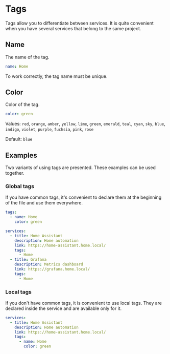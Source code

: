 # Tags <in-version value="0.10.0" />

<preview-image name="reference/tags" />

Tags allow you to differentiate between services. It is quite convenient when you have several services that belong to the same project.

## Name

The name of the tag.

```yaml
name: Home
```

To work correctly, the tag name must be unique.

## Color

Color of the tag.

```yaml
color: green
```

Values: `red`, `orange`, `amber`, `yellow`, `lime`, `green`, `emerald`, `teal`, `cyan`, `sky`, `blue`, `indigo`, `violet`, `purple`, `fuchsia`, `pink`, `rose`

Default: `blue`

## Examples

Two variants of using tags are presented. These examples can be used together.

### Global tags

If you have common tags, it's convenient to declare them at the beginning of the file and use them everywhere.

```yaml
tags:
  - name: Home
    color: green

services:
  - title: Home Assistant
    description: Home automation
    link: https://home-assistant.home.local/
    tags:
      - Home
  - title: Grafana
    description: Metrics dashboard
    link: https://grafana.home.local/
    tags:
      - Home
```

### Local tags

If you don't have common tags, it is convenient to use local tags. They are declared inside the service and are available only for it.

```yaml
services:
  - title: Home Assistant
    description: Home automation
    link: https://home-assistant.home.local/
    tags:
      - name: Home
        color: green
```
